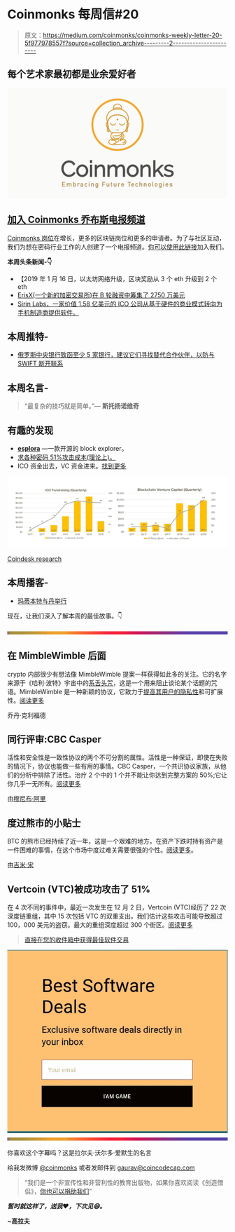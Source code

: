# Coinmonks 每周信#20

> 原文：<https://medium.com/coinmonks/coinmonks-weekly-letter-20-5f977978557f?source=collection_archive---------2----------------------->

## 每个艺术家最初都是业余爱好者

![](img/a8f11514568647ebfa7debf2b408b963.png)

## [加入 Coinmonks 乔布斯电报频道](https://t.me/joinchat/FyuZERD5oyp6LWbwLASOKQ)

[Coinmonks 岗位](https://coinmonks.com)在增长，更多的区块链岗位和更多的申请者。为了与社区互动，我们为想在密码行业工作的人创建了一个电报频道。[你可以使用此链接](https://t.me/joinchat/FyuZERD5oyp6LWbwLASOKQ)加入我们。

**本周头条新闻-👇**

*   【2019 年 1 月 16 日，以太坊网络升级，区块奖励从 3 个 eth 升级到 2 个 eth
*   [ErisX(一个新的加密交易所)在 B 轮融资中筹集了 2750 万美元](https://www.financemagnates.com/cryptocurrency/exchange/erisx-raises-27-5-million-in-series-b-funding-round/)
*   [Sirin Labs，一家价值 1.58 亿美元的 ICO 公司从基于硬件的商业模式转向为手机制造商提供软件。](https://www.ccn.com/does-the-fall-of-158m-crypto-ico-show-necessity-of-strict-regulation/)

## 本周推特-

*   [俄罗斯中央银行致函至少 5 家银行，建议它们寻找替代合作伙伴，以防与 SWIFT 断开联系](https://twitter.com/olgaNYC1211/status/1071040833963610112)

## 本周名言-

> “最复杂的技巧就是简单。”— **斯托扬诺维奇**

## **有趣的发现**

*   [**esplora**](https://github.com/Blockstream/esplora) —一款开源的 block explorer。
*   [求各种密码 51%攻击成本(理论上)。](https://www.crypto51.app/)
*   ICO 资金出去，VC 资金进来。[找到更多](https://www.coindesk.com/research/state-of-blockchain-q3-2018)

![](img/b74b4ff87aea041eeb8da58f473bc1eb.png)

[Coindesk research](https://www.coindesk.com/research/state-of-blockchain-q3-2018)

## 本周播客-

*   [玛蒂本特与丹举行](https://talesfromthecrypt.libsyn.com/tales-from-the-crypt-52-dan-held)

现在，让我们深入了解本周的最佳故事。👇

![](img/bbd4c520f7a63777145b65e0ebc51cba.png)

## **在 MimbleWimble 后面**

crypto 内部很少有想法像 MimbleWimble 提案一样获得如此多的关注。它的名字来源于《哈利·波特》宇宙中的[系舌头咒](https://pottermore.fandom.com/wiki/Tongue-Tying_Spell)，这是一个用来阻止谈论某个话题的咒语。MimbleWimble 是一种新颖的协议，它致力于[提高其用户的隐私性](https://hackernoon.com/privacy-on-the-blockchain-7549b50160ec)和可扩展性。[阅读更多](/@jcliff/behind-mimblewimble-cd9da78a00e9?sk=689b5f55fa575e150ca5eae685fc321d)

乔丹·克利福德

## **同行评审:CBC Casper**

活性和安全性是一致性协议的两个不可分割的属性。活性是一种保证，即使在失败的情况下，协议也能做一些有用的事情。CBC Casper，一个共识协议家族，从他们的分析中排除了活性。治疗 2 个中的 1 个并不能让你达到完整方案的 50%;它让你几乎一无所有。[阅读更多](/@muneeb/peer-review-cbc-casper-30840a98c89a)

由[穆尼布·阿里](https://medium.com/u/8dd3ab013f82?source=post_page-----5f977978557f--------------------------------)

## **度过熊市的小贴士**

BTC 的熊市已经持续了近一年，这是一个艰难的地方。在资产下跌时持有资产是一件困难的事情，在这个市场中度过难关需要很强的个性。[阅读更多](/@jimmysong/tips-on-getting-through-a-bear-market-e6b4e8425e4b)。

由[吉米·宋](https://medium.com/u/4acb12744ff8?source=post_page-----5f977978557f--------------------------------)

## Vertcoin (VTC)被成功攻击了 51%

在 4 次不同的事件中，最近一次发生在 12 月 2 日，Vertcoin (VTC)经历了 22 次深度链重组，其中 15 次包括 VTC 的双重支出。我们估计这些攻击可能导致超过 100，000 美元的盗窃。最大的重组深度超过 300 个街区。[阅读更多](/coinmonks/vertcoin-vtc-is-currently-being-51-attacked-53ab633c08a4)

> [直接在您的收件箱中获得最佳软件交易](https://coincodecap.com/?utm_source=coinmonks)

[![](img/7c0b3dfdcbfea594cc0ae7d4f9bf6fcb.png)](https://coincodecap.com/?utm_source=coinmonks)![](img/bbd4c520f7a63777145b65e0ebc51cba.png)

你喜欢这个字幕吗？这是拉尔夫·沃尔多·爱默生的名言

给我发微博 [@coinmonks](https://twitter.com/coinmonks) 或者发邮件到 gaurav@coincodecap.com

> “我们是一个非宣传性和非营利性的教育出版物，如果你喜欢阅读《创造僧侣》，[你也可以捐助我们](/coinmonks/monks-need-your-help-7440418d67ec)”

***暂时就这样了，送我❤️，下次见😄。***

**~高拉夫**